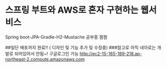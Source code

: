 # 스프링 부트와 AWS로 혼자 구현하는 웹서비스
Spring boot-JPA-Gradle-H2-Mustache 공부중 잼잼


##일단 배포까지 완료!! ( 디자인 및 기능 추가 및 수정중)
###참고로 아직 네아로는 개발로 되어있어서 안됨~! 구글로그인 가능
http://ec2-15-165-189-218.ap-northeast-2.compute.amazonaws.com
